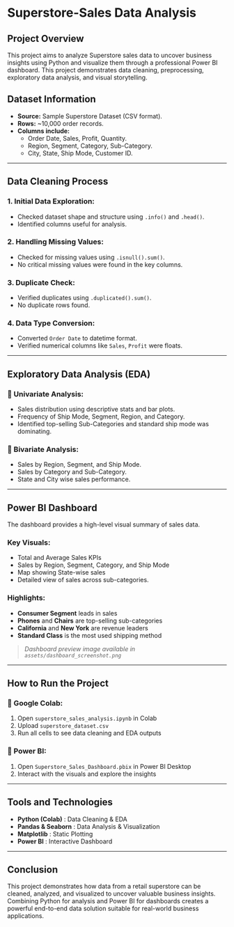 # Superstore-Sales Data Analysis

## Project Overview
This project aims to analyze Superstore sales data to uncover business insights using Python and visualize them through a professional Power BI dashboard. This project demonstrates data cleaning, preprocessing, exploratory data analysis, and visual storytelling.

##  Dataset Information

- **Source:** Sample Superstore Dataset (CSV format).
- **Rows:** ~10,000 order records.
- **Columns include:**
  - Order Date, Sales, Profit, Quantity.
  - Region, Segment, Category, Sub-Category.
  - City, State, Ship Mode, Customer ID.

---

##  Data Cleaning Process

### 1. Initial Data Exploration:
- Checked dataset shape and structure using `.info()` and `.head()`.
- Identified columns useful for analysis.

### 2. Handling Missing Values:
- Checked for missing values using `.isnull().sum()`.
- No critical missing values were found in the key columns.

### 3. Duplicate Check:
- Verified duplicates using `.duplicated().sum()`.
- No duplicate rows found.

### 4. Data Type Conversion:
- Converted `Order Date` to datetime format.
- Verified numerical columns like `Sales`, `Profit` were floats.

---

##  Exploratory Data Analysis (EDA)

### 🔹 Univariate Analysis:
- Sales distribution using descriptive stats and bar plots.
- Frequency of Ship Mode, Segment, Region, and Category.
- Identified top-selling Sub-Categories and standard ship mode was dominating.

### 🔹 Bivariate Analysis:
- Sales by Region, Segment, and Ship Mode.
- Sales by Category and Sub-Category.
- State and City wise sales performance.

---

##  Power BI Dashboard

The dashboard provides a high-level visual summary of sales data.

###  Key Visuals:
- Total and Average Sales KPIs
- Sales by Region, Segment, Category, and Ship Mode
- Map showing State-wise sales
- Detailed view of sales across sub-categories.

###  Highlights:
- **Consumer Segment** leads in sales
- **Phones** and **Chairs** are top-selling sub-categories
- **California** and **New York** are revenue leaders
- **Standard Class** is the most used shipping method

>  *Dashboard preview image available in `assets/dashboard_screenshot.png`*

---

##  How to Run the Project

### 🔹 Google Colab:
1. Open `superstore_sales_analysis.ipynb` in Colab
2. Upload `superstore_dataset.csv`
3. Run all cells to see data cleaning and EDA outputs

### 🔹 Power BI:
1. Open `Superstore_Sales_Dashboard.pbix` in Power BI Desktop
2. Interact with the visuals and explore the insights

---

##  Tools and Technologies

 - **Python (Colab)** : Data Cleaning & EDA            
 - **Pandas & Seaborn** : Data Analysis & Visualization 
 - **Matplotlib**   : Static Plotting                 
 - **Power BI**     : Interactive Dashboard           

---

##  Conclusion

This project demonstrates how data from a retail superstore can be cleaned, analyzed, and visualized to uncover valuable business insights. Combining Python for analysis and Power BI for dashboards creates a powerful end-to-end data solution suitable for real-world business applications.



